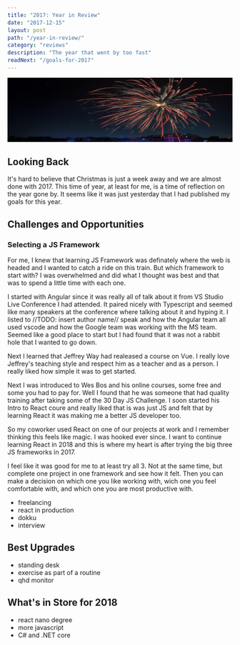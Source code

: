 ```yaml
---
title: "2017: Year in Review"
date: "2017-12-15"
layout: post
path: "/year-in-review/"
category: "reviews"
description: "The year that went by too fast"
readNext: "/goals-for-2017"
---
```


![fireworks](./fireworks.jpeg)

## Looking Back

It's hard to believe that Christmas is just a week away and we are almost done with 2017. This time of year, at least for me, is a time of reflection on the year gone by. It seems like it was just yesterday that I had published my goals for this year.

## Challenges and Opportunities

### Selecting a JS Framework

For me, I knew that learning JS Framework was definately where the web is headed and I wanted to catch a ride on this train. But which framework to start with? I was overwhelmed and did what I thought was best and that was to spend a little time with each one.

I started with Angular since it was really all of talk about it from VS Studio Live Conference I had attended. It paired nicely with Typescript and seemed like many speakers at the conference where talking about it and hyping it. I listed to //TODO: insert author name// speak and how the Angular team all used vscode and how the Google team was working with the MS team. Seemed like a good place to start but I had found that it was not a rabbit hole that I wanted to go down.

Next I learned that Jeffrey Way had realeased a course on Vue. I really love Jeffrey's teaching style and respect him as a teacher and as a person.  I really liked how simple it was to get started.

Next I was introduced to Wes Bos and his online courses, some free and some you had to pay for. Well I found that he was someone that had quality training after taking some of the 30 Day JS Challenge. I soon started his Intro to React coure and really liked that is was just JS and felt that by learning React it was making me a better JS developer too.

So my coworker used React on one of our projects at work and I remember thinking this feels like magic. I was hooked ever since. I want to continue learning React in 2018 and this is where my heart is after trying the big three JS frameworks in 2017.

I feel like it was good for me to at least try all 3. Not at the same time, but complete one project in one framework and see how it felt. Then you can make a decision on which one you like working with, wich one you feel comfortable with, and which one you are most productive with.

* freelancing
* react in production
* dokku
* interview

## Best Upgrades

* standing desk
* exercise as part of a routine
* qhd monitor

## What's in Store for 2018

* react nano degree
* more javascript
* C# and .NET core
